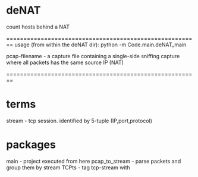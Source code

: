 deNAT
=====

count hosts behind a NAT

========================================================
usage (from within the deNAT dir):
python -m Code.main.deNAT_main <pcap-filename>

pcap-filename - a capture file containing a single-side sniffing capture where all packets has the same source IP (NAT)

========================================================

terms
=====
stream - tcp session. identified by 5-tuple (IP,port,protocol)



packages
========
main - project executed from here
pcap_to_stream - parse packets and group them by stream 
TCPts - tag tcp-stream with 
